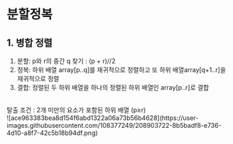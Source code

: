 # 분할정복
## 1. 병합 정렬
1. 분할: p와 r의 중간 q 찾기 : (p + r)//2
2. 정복: 하위 배열 array[p..q]를 재귀적으로 정렬하고 또 하위 배열array[q+1..r]을 재귀적으로 정렬
3. 결합: 정렬된 두 하위 배열을 하나의 정렬된 하위 배열인 array[p..r]로 결합 
<br/>
탈출 조건 : 2개 미만의 요소가 포함된 하위 배열 (p≥r)
<br/>
![ace963383bea8d154f6abd1322a06a73b56b4628](https://user-images.githubusercontent.com/108377249/208903722-8b5badf8-e736-4d10-a8f7-42c5b18b94df.png)
